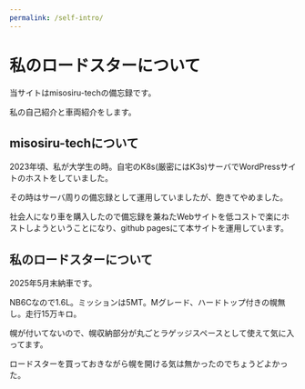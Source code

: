 ```yaml
---
permalink: /self-intro/
---
```


# 私のロードスターについて

当サイトはmisosiru-techの備忘録です。

私の自己紹介と車両紹介をします。


## misosiru-techについて

2023年頃、私が大学生の時。自宅のK8s(厳密にはK3s)サーバでWordPressサイトのホストをしていました。

その時はサーバ周りの備忘録として運用していましたが、飽きてやめました。

社会人になり車を購入したので備忘録を兼ねたWebサイトを低コストで楽にホストしようということになり、github pagesにて本サイトを運用しています。

## 私のロードスターについて

2025年5月末納車です。

NB6Cなので1.6L。ミッションは5MT。Mグレード、ハードトップ付きの幌無し。走行15万キロ。

幌が付いてないので、幌収納部分が丸ごとラゲッジスペースとして使えて気に入ってます。

ロードスターを買っておきながら幌を開ける気は無かったのでちょうどよかった。


